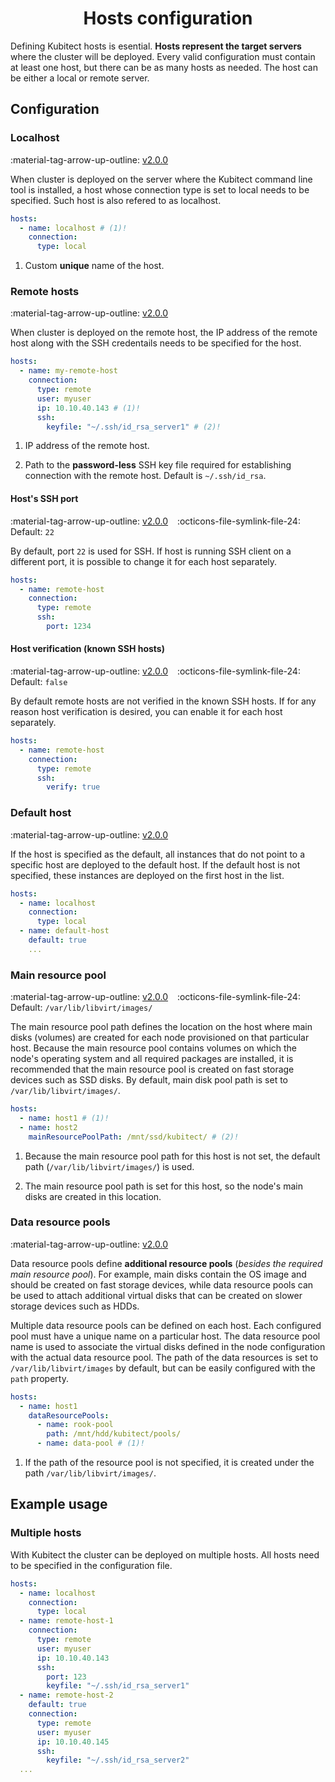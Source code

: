 [tag 2.0.0]: https://github.com/MusicDin/kubitect/releases/tag/v2.0.0

<h1 align="center">Hosts configuration</h1>

Defining Kubitect hosts is esential. 
**Hosts represent the target servers** where the cluster will be deployed.
Every valid configuration must contain at least one host, but there can be as many hosts as needed.
The host can be either a local or remote server. 

## Configuration

### Localhost

:material-tag-arrow-up-outline: [v2.0.0][tag 2.0.0]

When cluster is deployed on the server where the Kubitect command line tool is installed,
a host whose connection type is set to local needs to be specified. 
Such host is also refered to as localhost.

```yaml
hosts:
  - name: localhost # (1)!
    connection:
      type: local
``` 

1. Custom **unique** name of the host.

### Remote hosts

:material-tag-arrow-up-outline: [v2.0.0][tag 2.0.0]

When cluster is deployed on the remote host, the IP address of the remote host along with the SSH credentails needs to be specified for the host.

```yaml
hosts:
  - name: my-remote-host
    connection:
      type: remote
      user: myuser
      ip: 10.10.40.143 # (1)!
      ssh:
        keyfile: "~/.ssh/id_rsa_server1" # (2)!
```

1. IP address of the remote host.

2. Path to the **password-less** SSH key file required for establishing connection with the remote host. Default is `~/.ssh/id_rsa`.

#### Host's SSH port

:material-tag-arrow-up-outline: [v2.0.0][tag 2.0.0]
&ensp;
:octicons-file-symlink-file-24: Default: `22`

By default, port `22` is used for SSH.
If host is running SSH client on a different port, it is possible to change it for each host separately.

```yaml
hosts:
  - name: remote-host
    connection:
      type: remote
      ssh:
        port: 1234
```

#### Host verification (known SSH hosts)

:material-tag-arrow-up-outline: [v2.0.0][tag 2.0.0]
&ensp;
:octicons-file-symlink-file-24: Default: `false`

By default remote hosts are not verified in the known SSH hosts.
If for any reason host verification is desired, you can enable it for each host separately.

```yaml
hosts:
  - name: remote-host
    connection:
      type: remote
      ssh:
        verify: true
```

### Default host

:material-tag-arrow-up-outline: [v2.0.0][tag 2.0.0]

If the host is specified as the default, all instances that do not point to a specific host are deployed to the default host. 
If the default host is not specified, these instances are deployed on the first host in the list.

```yaml
hosts:
  - name: localhost
    connection:
      type: local
  - name: default-host
    default: true
    ...
```

### Main resource pool

:material-tag-arrow-up-outline: [v2.0.0][tag 2.0.0]
&ensp;
:octicons-file-symlink-file-24: Default: `/var/lib/libvirt/images/`

The main resource pool path defines the location on the host where main disks (volumes) are created for each node provisioned on that particular host.
Because the main resource pool contains volumes on which the node's operating system and all required packages are installed, it is recommended that the main resource pool is created on fast storage devices such as SSD disks.
By default, main disk pool path is set to `/var/lib/libvirt/images/`.

```yaml
hosts:
  - name: host1 # (1)!
  - name: host2 
    mainResourcePoolPath: /mnt/ssd/kubitect/ # (2)!
```

1. Because the main resource pool path for this host is not set, the default path (`/var/lib/libvirt/images/`) is used.

2. The main resource pool path is set for this host, so the node's main disks are created in this location.

### Data resource pools

:material-tag-arrow-up-outline: [v2.0.0][tag 2.0.0]

Data resource pools define **additional resource pools** (*besides the required main resource pool*).
For example, main disks contain the OS image and should be created on fast storage devices, while data resource pools can be used to attach additional virtual disks that can be created on slower storage devices such as HDDs.

Multiple data resource pools can be defined on each host.
Each configured pool must have a unique name on a particular host.
The data resource pool name is used to associate the virtual disks defined in the node configuration with the actual data resource pool.
The path of the data resources is set to `/var/lib/libvirt/images` by default, but can be easily configured with the `path` property.

```yaml
hosts:
  - name: host1
    dataResourcePools:
      - name: rook-pool
        path: /mnt/hdd/kubitect/pools/
      - name: data-pool # (1)!
```

1. If the path of the resource pool is not specified, it is created under the path `/var/lib/libvirt/images/`.

## Example usage

### Multiple hosts

With Kubitect the cluster can be deployed on multiple hosts.
All hosts need to be specified in the configuration file.

```yaml
hosts:
  - name: localhost
    connection:
      type: local
  - name: remote-host-1
    connection:
      type: remote
      user: myuser
      ip: 10.10.40.143
      ssh:
        port: 123
        keyfile: "~/.ssh/id_rsa_server1"
  - name: remote-host-2
    default: true
    connection:
      type: remote
      user: myuser
      ip: 10.10.40.145
      ssh:
        keyfile: "~/.ssh/id_rsa_server2"
  ...
```